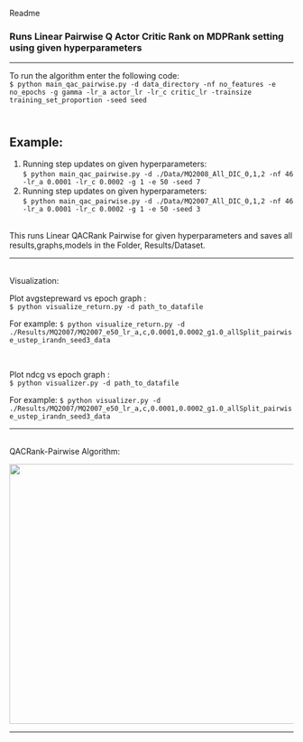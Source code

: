 Readme
### Runs Linear Pairwise Q Actor Critic Rank on MDPRank setting using given hyperparameters

---


To run the algorithm enter the following code:<br>
`$ python main_qac_pairwise.py -d data_directory -nf no_features -e no_epochs -g gamma -lr_a actor_lr -lr_c critic_lr -trainsize training_set_proportion -seed seed  `<br>

<br>Example: 
---
1. Running step updates on given hyperparameters: <br> `$ python main_qac_pairwise.py -d ./Data/MQ2008_All_DIC_0,1,2 -nf 46 -lr_a 0.0001 -lr_c 0.0002 -g 1 -e 50 -seed 7 `
2. Running step updates on given hyperparameters: <br> `$ python main_qac_pairwise.py -d ./Data/MQ2007_All_DIC_0,1,2 -nf 46 -lr_a 0.0001 -lr_c 0.0002 -g 1 -e 50 -seed 3 `


<br>
This runs Linear QACRank Pairwise for given hyperparameters and saves all results,graphs,models in the Folder, Results/Dataset.

---

<br>Visualization:


Plot avgstepreward vs epoch graph : <br> `$ python visualize_return.py -d path_to_datafile`<br>

For example: `$ python visualize_return.py -d ./Results/MQ2007/MQ2007_e50_lr_a,c,0.0001,0.0002_g1.0_allSplit_pairwise_ustep_irandn_seed3_data` <br>

<br>

Plot ndcg vs epoch graph : <br> `$ python visualizer.py -d path_to_datafile`<br>

For example: `$ python visualizer.py -d ./Results/MQ2007/MQ2007_e50_lr_a,c,0.0001,0.0002_g1.0_allSplit_pairwise_ustep_irandn_seed3_data`  

---
<br>QACRank-Pairwise Algorithm:

<img src="https://user-images.githubusercontent.com/51087175/126392895-923f29f3-810b-4c46-9e6c-5271582f5225.png" width="570" height="460">

---
